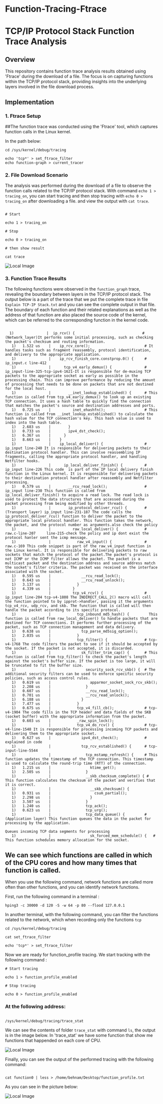 # Function-Tracing-Ftrace

# TCP/IP Protocol Stack Function Trace Analysis

## Overview

This repository contains function trace analysis results obtained using 'Ftrace' during the download of a file. The focus is on capturing functions within the TCP/IP protocol stack, providing insights into the underlying layers involved in the file download process.

## Implementation

### 1. Ftrace Setup

##The function trace was conducted using the 'Ftrace' tool, which captures function calls in the Linux kernel.

In the path below:
```console
cd /sys/kernel/debug/tracing

echo 'tcp*' > set_ftrace_filter
echo function-graph > current_tracer
````
### 2. File Download Scenario

The analysis was performed during the download of a file to observe the function calls related to the TCP/IP protocol stack.
With command `echo 1 > tracing_on`, you can start tracing and then stop tracing with `echo 0 > tracing_on` after downloading a file. and view the output with `cat trace`.
```console

# Start

echo 1 > tracing_on

# Stop

echo 0 > tracing_on

# then show result

cat trace
```
![Local Image](./Image/function_graph_tracing.jpg)


### 3. Function Trace Results

The following functions were observed in the `function_graph` trace, revealing the boundary between layers in the TCP/IP protocol stack. The output below is a part of the trace that we put the complete trace in file `Explain TCP-IP Stack.txt` and you can see the complete output in that file. The boundary of each function and their related explanations as well as the address of that function are also placed the source code of the kernel, which can be referred to the corresponding function in the kernel code.
```console

  1)               |  ip_rcv() {                               # (Network_layer)It performs some initial processing, such as checking the packet's checksum and routing information.
   1)   1.522 us    |    ip_rcv_core();                         # It handles tasks such as fragment reassembly, protocol identification, and delivery to the appropriate application.                                       
   1)               |    ip_rcv_finish_core.constprop.0() {     # ip_input.c line-412
   1)               |      tcp_v4_early_demux() {               # ip_input-line-325-tcp-ipv4-1621-It is responsible for de-muxing TCP packets to the appropriate socket as early as possible in the processing chain. This can improve performance by reducing the amount of processing that needs to be done on packets that are not destined for the local host.
   1)               |        __inet_lookup_established() {      # This function is called from tcp_v4_early_demux() to look up an existing TCP connection. It uses a hash table to quickly find the connection that matches the packet's source and destination addresses and ports.
   1)   0.725 us    |          inet_ehashfn();                  # This function is called from __inet_lookup_established() to calculate the hash value for the TCP connection's key. This hash value is used to index into the hash table.
   1)   2.683 us    |        }
   1)   0.733 us    |        ipv4_dst_check();
   1)   6.367 us    |      }
   1)   8.663 us    |    }
   1)               |    ip_local_deliver() {                   # ip_input line-240 It is responsible for delivering packets to their destination protocol handler. This can involve reassembling IP fragments, calling the appropriate protocol handler, and handling Netfilter hooks.
   1)               |      ip_local_deliver_finish() {          # ip_input line-226 This code  is part of the IP local delivery finish function in the Linux kernel. It is responsible for delivering packets to their destination protocol handler after reassembly and Netfilter processing.
   1)   0.579 us    |        __rcu_read_lock();                 # ip_input line-230 This function is called from ip_local_deliver_finish() to acquire a read lock. The read lock is used to protect the data structures that are accessed during the packet processing from being modified by other threads.
   1)               |        ip_protocol_deliver_rcu() {        # (Transport layer) ip_input line-231-187 The code calls the ip_protocol_deliver_rcu() function to deliver the packet to the appropriate local protocol handler. This function takes the network, the packet, and the protocol number as arguments.also check the policy
   1)               |          raw_local_deliver() {            # raw.c-line-207     line-215-check the policy and ip dont exist the protocol hanler sent the icmp message.
   1)               |            raw_v4_input() {               # raw.c-169 This code snippet is part of the raw_v4_input function in the Linux kernel. It is responsible for delivering packets to raw sockets that match the protocol of the packet.The packet's protocol is not ICMP or the ICMP filter allows the packet. The packet is a multicast packet and the destination address and source address match the socket's filter criteria. The packet was received on the interface associated with the socket.
   1)   0.595 us    |              __rcu_read_lock();
   1)   0.643 us    |              __rcu_read_unlock();
   1)   3.137 us    |            }
   1)   4.339 us    |          }
   1)               |          tcp_v4_rcv() {                   # ip_input line-204 tcp-v4-1808 The INDIRECT_CALL_2() macro will call the function pointed to by ipprot->handler, passing it the arguments tcp_v4_rcv, udp_rcv, and skb. The function that is called will then handle the packet according to its specific protocol.
   1)               |            tcp_inbound_md5_hash() {         This function is called from raw_local_deliver() to handle packets that are destined for TCP connections. It performs further processing of the packet, such as TCP connection management and data delivery.
   1)   0.638 us    |              tcp_parse_md5sig_option();
   1)   2.035 us    |            }
   1)               |            tcp_filter() {                 # tcp-v4-1768 The code filters the packet to see if it should be accepted by the socket. If the packet is not accepted, it is discarded.
   1)               |              sk_filter_trim_cap() {       # This function is called from tcp_filter() to check the packet's length against the socket's buffer size. If the packet is too large, it will be truncated to fit the buffer size.
   1)               |                security_sock_rcv_skb() {  # The additional security filters can be used to enforce specific security policies, such as access control rules.
   1)   0.619 us    |                  apparmor_socket_sock_rcv_skb();
   1)   2.208 us    |                }
   1)   0.607 us    |                __rcu_read_lock();
   1)   0.701 us    |                __rcu_read_unlock();
   1)   6.188 us    |              }
   1)   7.477 us    |            }
   1)   0.675 us    |            tcp_v4_fill_cb();              # tcp-v4-1904 The code fills in the TCP header and data fields of the SKB (socket buffer) with the appropriate information from the packet.
   1)   0.603 us    |            _raw_spin_lock();
   1)               |            tcp_v4_do_rcv() {              # tcp-v4-line-1548 It is responsible for processing incoming TCP packets and delivering them to the appropriate socket.
   1)   0.627 us    |              ipv4_dst_check();            # explained in code
   1)               |              tcp_rcv_established() {      # tcp-input-line-5544
   1)               |                tcp_mstamp_refresh() {     # This function updates the timestamp of the TCP connection. This timestamp is used to calculate the round-trip time (RTT) of the connection.
   1)   1.215 us    |                  ktime_get();
   1)   2.505 us    |                }
   1)               |                __skb_checksum_complete() { # This function calculates the checksum of the packet and verifies that it is correct.
   1)               |                  __skb_checksum() {
   1)   0.931 us    |                    csum_partial();
   1)   2.298 us    |                  }
   1)   3.507 us    |                }
   1)   1.240 us    |                tcp_ack();
   1)   0.623 us    |                tcp_urg();
   1)               |                tcp_data_queue() {         # (Application layer) This function queues the data in the packet for processing by the application.
                                                                  Queues incoming TCP data segments for processing
   1)               |                  sk_forced_mem_schedule() {   # This function schedules memory allocation for the socket.

```

## We can see which functions are called in which of the CPU cores and how many times that function is called.

When you use the following command, network functions are called more often than other functions, and you can identify network functions.

First, run the following command in a terminal :
```console
hping3 -c 30000 -d 120 -S -w 64 -p 80 --flood 127.0.0.1
```
In another terminal, with the following command, you can filter the functions related to the network, which when recording only the functions `tcp`

```console
cd /sys/kernel/debug/tracing

cat set_ftrace_filter

echo 'tcp*' > set_ftrace_filter
```

Now we are ready for function_profile tracing. We start tracking with the following command :

```console
# Start tracing

echo 1 > function_profile_enabled

# Stop tracing

echo 0 > function_profile_enabled
```
### At the following address:
```console

/sys/kernel/debug/tracing/trace_stat
````
We can see the contents of folder `trace_stat` with command `ls`, the output is in the image below. In 'trace_stat' we have some function that show me functions that happended on each core of CPU.

![Local Image](./Image/function_profiled-2.jpg)

Finally, you can see the output of the performed tracing with the following command:

```console

cat function0 | less > /home/behnam/Desktop/function_profile.txt

```
As you can see in the picture below:

![Local Image](./Image/function_profiled-1.jpg)








